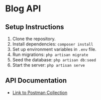 # Blog API

## Setup Instructions

1. Clone the repository.
2. Install dependencies: `composer install`
3. Set up environment variables in `.env` file.
4. Run migrations: `php artisan migrate`
5. Seed the database: `php artisan db:seed`
6. Start the server: `php artisan serve`

## API Documentation

-   [Link to Postman Collection](link-to-postman-collection)
